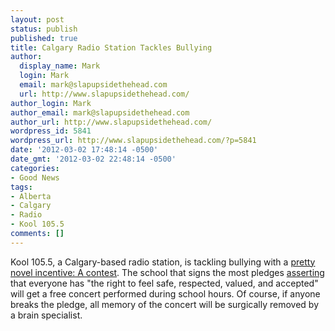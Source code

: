 ```yaml
---
layout: post
status: publish
published: true
title: Calgary Radio Station Tackles Bullying
author:
  display_name: Mark
  login: Mark
  email: mark@slapupsidethehead.com
  url: http://www.slapupsidethehead.com/
author_login: Mark
author_email: mark@slapupsidethehead.com
author_url: http://www.slapupsidethehead.com/
wordpress_id: 5841
wordpress_url: http://www.slapupsidethehead.com/?p=5841
date: '2012-03-02 17:48:14 -0500'
date_gmt: '2012-03-02 22:48:14 -0500'
categories:
- Good News
tags:
- Alberta
- Calgary
- Radio
- Kool 105.5
comments: []
---
```

Kool 105.5, a Calgary-based radio station, is tackling bullying with a [pretty novel incentive: A contest](http://www.kool1015.ca/Contests/ContestDetails.asp?ContestID=542 "Whoever doesn't bully anyone the most gets a prize?"). The school that signs the most pledges [asserting](http://www.kool1015.ca/downloadable-files/Anti-Bullying-Pledge.pdf "Here's the pledge form") that everyone has "the right to feel safe, respected, valued, and accepted" will get a free concert performed during school hours. Of course, if anyone breaks the pledge, all memory of the concert will be surgically removed by a brain specialist.

